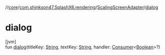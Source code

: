//[core](../../../index.md)/[com.shinkson47.SplashX6.rendering](../index.md)/[ScalingScreenAdapter](index.md)/[dialog](dialog.md)

# dialog

[jvm]\
fun [dialog](dialog.md)(titleKey: [String](https://kotlinlang.org/api/latest/jvm/stdlib/kotlin/-string/index.html), textKey: [String](https://kotlinlang.org/api/latest/jvm/stdlib/kotlin/-string/index.html), handler: [Consumer](https://docs.oracle.com/javase/8/docs/api/java/util/function/Consumer.html)&lt;[Boolean](https://kotlinlang.org/api/latest/jvm/stdlib/kotlin/-boolean/index.html)&gt;?)

